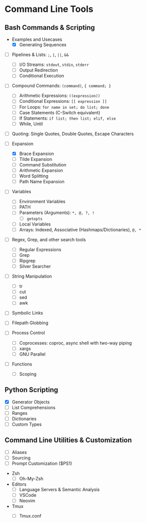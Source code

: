 # Command Line Tools

## Bash Commands & Scripting
- Examples and Usecases
    - [x] Generating Sequences

- [ ] Pipelines & Lists: `;`, `|`, `||`, `&&`
    - [ ] I/O Streams: `stdout`, `stdin`, `stderr`
    - [ ] Output Redirection
    - [ ] Conditional Execution

- [ ] Compound Commands: `(command)`, `{ command; } `
    - [ ] Arithmetic Expressions: `((expression))`
    - [ ] Conditional Expressions: `[[ expression ]]`
    - [ ] For Loops: `for name in set; do list; done`
    - [ ] Case Statements (C-Switch equivalent)
    - [ ] If Statements: `if list; then list; elif, else`
    - [ ] While, Until

- [ ] Quoting: Single Quotes, Double Quotes, Escape Characters

- [ ] Expansion
    - [x] Brace Expansion
    - [ ] Tilde Expansion
    - [ ] Command Substitution
    - [ ] Arithmetic Expansion
    - [ ] Word Splitting
    - [ ] Path Name Expansion

- [ ] Variables
    - [ ] Environment Variables
    - [ ] PATH
    - [ ] Parameters (Arguments): `*, @, ?, !` 
        - [ ] `getopts`
    - [ ] Local Variables
    - [ ] Arrays: Indexed, Associative (Hashmaps/Dictionaries), `@, *`

- [ ] Regex, Grep, and other search tools
    - [ ] Regular Expressions
    - [ ] Grep
    - [ ] Ripgrep
    - [ ] Silver Searcher

- [ ] String Manipulation
    - [ ] tr
    - [ ] cut
    - [ ] sed
    - [ ] awk

- [ ] Symbolic Links

- [ ] Filepath Globbing

- [ ] Process Control
    - [ ] Coprocesses: coproc, async shell with two-way piping
    - [ ] xargs
    - [ ] GNU Parallel

- [ ] Functions
    - [ ] Scoping

## Python Scripting
- [x] Generator Objects
- [ ] List Comprehensions
- [ ] Ranges
- [ ] Dictionaries
- [ ] Custom Types

## Command Line Utilities & Customization
- [ ] Aliases
- [ ] Sourcing
- [ ] Prompt Customization ($PS1)

- Zsh
    - [ ] Oh-My-Zsh

- Editors
    - [ ] Language Servers & Semantic Analysis
    - [ ] VSCode
    - [ ] Neovim

- Tmux
    - [ ] Tmux.conf

